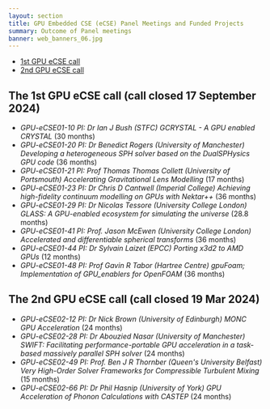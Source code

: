```yaml
---
layout: section
title: GPU Embedded CSE (eCSE) Panel Meetings and Funded Projects
summary: Outcome of Panel meetings
banner: web_banners_06.jpg
---
```


- [1st GPU eCSE call](#the-1st-gpu-ecse-call-call-closed-17-september-2024)
- [2nd GPU eCSE call](#the-2nd-gpu-ecse-call-call-closed-19-mar-2024)

## The 1st GPU eCSE call (call closed 17 September 2024)


- *GPU-eCSE01-10 PI: Dr Ian J Bush (STFC) GCRYSTAL - A GPU enabled CRYSTAL* (30 months)
- *GPU-eCSE01-20 PI: Dr Benedict Rogers (University of Manchester) Developing a heterogeneous SPH solver based on the DualSPHysics GPU code* (36 months)
- *GPU-eCSE01-21 PI: Prof Thomas Thomas Collett (University of Portsmouth) Accelerating Gravitational Lens Modelling* (17 months)
- *GPU-eCSE01-23 PI: Dr Chris D Cantwell (Imperial College) Achieving high-fidelity continuum modelling on GPUs with Nektar++* (36 months)
- *GPU-eCSE01-29 PI: Dr Nicolas Tessore (University College London) GLASS: A GPU-enabled ecosystem for simulating the universe* (28.8 months)
- *GPU-eCSE01-41 PI: Prof. Jason McEwen (University College London) Accelerated and differentiable spherical transforms* (36 months)
- *GPU-eCSE01-44 PI: Dr Sylvain Laizet (EPCC) Porting x3d2 to AMD GPUs* (12 months)
- *GPU-eCSE01-48 PI: Prof Gavin R Tabor (Hartree Centre) gpuFoam; Implementation of GPU_enablers for OpenFOAM* (36 months)

## The 2nd GPU eCSE call (call closed 19 Mar 2024)

- *GPU-eCSE02-12 PI: Dr Nick Brown (University of Edinburgh) MONC GPU Acceleration* (24 months)
- *GPU-eCSE02-28 PI: Dr Abouzied Nasar (University of Manchester) SWIFT: Facilitating performance-portable GPU acceleration in a task-based massively parallel SPH solver* (24 months)
- *GPU-eCSE02-49 PI: Prof. Ben J R Thornber (Queen's University Belfast) Very High-Order Solver Frameworks for Compressible Turbulent Mixing* (15 months)
- *GPU-eCSE02-66 PI: Dr Phil Hasnip (University of York) GPU Acceleration of Phonon Calculations with CASTEP* (24 months)
